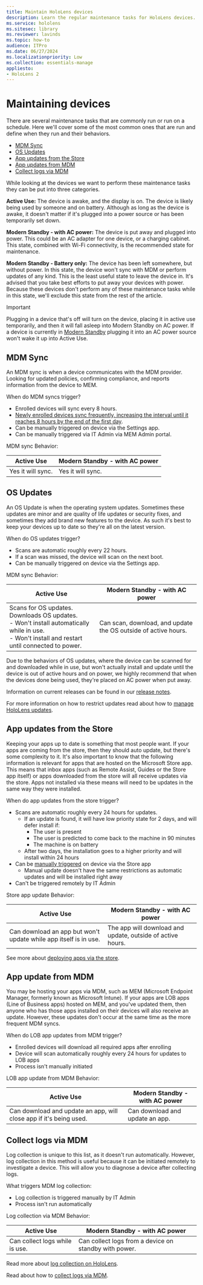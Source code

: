 ```yaml
---
title: Maintain HoloLens devices
description: Learn the regular maintenance tasks for HoloLens devices.
ms.service: hololens
ms.sitesec: library
ms.reviewer: lavinds
ms.topic: how-to
audience: ITPro
ms.date: 06/27/2024
ms.localizationpriority: Low
ms.collection: essentials-manage
appliesto:
- HoloLens 2
---
```


# Maintaining devices

There are several maintenance tasks that are commonly run or run on a schedule. Here we'll cover some of the most common ones that are run and define when they run and their behaviors.

- [MDM Sync](#mdm-sync)
- [OS Updates](#os-updates)
- [App updates from the Store](#app-updates-from-the-store)
- [App updates from MDM](#app-update-from-mdm)
- [Collect logs via MDM](#collect-logs-via-mdm)

While looking at the devices we want to perform these maintenance tasks they can be put into three categories.

**Active Use:** The device is awake, and the display is on. The device is likely being used by someone and on battery. Although as long as the device is awake, it doesn't matter if it's plugged into a power source or has been temporarily set down.

**Modern Standby - with AC power:** The device is put away and plugged into power. This could be an AC adapter for one device, or a charging cabinet. This state, combined with Wi-Fi connectivity, is the recommended state for maintenance.

**Modern Standby - Battery only:** The device has been left somewhere, but without power. In this state, the device won't sync with MDM or perform updates of any kind. This is the least useful state to leave the device in. It's advised that you take best efforts to put away your devices with power. Because these devices don't perform any of these maintenance tasks while in this state, we'll exclude this state from the rest of the article.

> [!IMPORTANT]
> Plugging in a device that's off will turn on the device, placing it in active use temporarily, and then it will fall asleep into Modern Standby on AC power. If a device is currently in [Modern Standby](/windows-hardware/design/device-experiences/modern-standby) plugging it into an AC power source won't wake it up into Active Use.

## MDM Sync

An MDM sync is when a device communicates with the MDM provider. Looking for updated policies, confirming compliance, and reports information from the device to MEM.

When do MDM syncs trigger?

- Enrolled devices will sync every 8 hours.
- [Newly enrolled devices sync frequently, increasing the interval until it reaches 8 hours by the end of the first day](/mem/intune/configuration/device-profile-troubleshoot#how-long-does-it-take-for-devices-to-get-a-policy-profile-or-app-after-they-are-assigned).
- Can be manually triggered on device via the Settings app.
- Can be manually triggered via IT Admin via MEM Admin portal.

MDM sync Behavior:

| Active Use | Modern Standby - with AC power |
| --- | --- |
| Yes it will sync. | Yes it will sync. |

## OS Updates

An OS Update is when the operating system updates. Sometimes these updates are minor and are quality of life updates or security fixes, and sometimes they add brand new features to the device. As such it's best to keep your devices up to date so they're all on the latest version.

When do OS updates trigger?

- Scans are automatic roughly every 22 hours.
- If a scan was missed, the device will scan on the next boot.
- Can be manually triggered on device via the Settings app.

MDM sync Behavior:

| Active Use | Modern Standby - with AC power |
| --- | --- |
| Scans for OS updates. Downloads OS updates. <br>  - Won't install automatically while in use. <br>  - Won't install and restart until connected to power. | Can scan, download, and update the OS outside of active hours. |

Due to the behaviors of OS updates, where the device can be scanned for and downloaded while in use, but won't actually install and update until the device is out of active hours and on power, we highly recommend that when the devices done being used, they're placed on AC power when put away.

Information on current releases can be found in our [release notes](hololens-release-notes.md).

For more information on how to restrict updates read about how to [manage HoloLens updates](hololens-updates.md).

## App updates from the Store

Keeping your apps up to date is something that most people want. If your apps are coming from the store, then they should auto update, but there's some complexity to it. It's also important to know that the following information is relevant for apps that are hosted on the Microsoft Store app. This means that inbox apps (such as Remote Assist, Guides or the Store app itself) or apps downloaded from the store will all receive updates via the store. Apps not installed via these means will need to be updates in the same way they were installed.

When do app updates from the store trigger?

- Scans are automatic roughly every 24 hours for updates.
  - If an update is found, it will have low priority state for 2 days, and will defer install if:
    - The user is present
    - The user is predicted to come back to the machine in 90 minutes
    - The machine is on battery
  - After two days, the installation goes to a higher priority and will install within 24 hours
- Can be [manually triggered](holographic-store-apps.md#update-apps) on device via the Store app
  - Manual update doesn't have the same restrictions as automatic updates and will be installed right away
- Can't be triggered remotely by IT Admin

Store app update Behavior:

| Active Use | Modern Standby - with AC power |
| --- | --- |
| Can download an app but won't update while app itself is in use. | The app will download and update, outside of active hours. |

See more about [deploying apps via the store](app-deploy-store-business.md).

## App update from MDM

You may be hosting your apps via MDM, such as MEM (Microsoft Endpoint Manager, formerly known as Microsoft Intune). If your apps are LOB apps (Line of Business apps) hosted on MEM, and you've updated them, then anyone who has those apps installed on their devices will also receive an update. However, these updates don't occur at the same time as the more frequent MDM syncs.

When do LOB app updates from MDM trigger?

- Enrolled devices will download all required apps after enrolling
- Device will scan automatically roughly every 24 hours for updates to LOB apps
- Process isn't manually initiated

LOB app update from MDM Behavior:

| Active Use | Modern Standby - with AC power |
| --- | --- |
| Can download and update an app, will close app if it's being used. | Can download and update an app. |

## Collect logs via MDM

Log collection is unique to this list, as it doesn't run automatically. However, log collection in this method is useful because it can be initiated remotely to investigate a device. This will allow you to diagnose a device after collecting logs.

What triggers MDM log collection:

- Log collection is triggered manually by IT Admin
- Process isn't run automatically

Log collection via MDM Behavior:

| Active Use | Modern Standby - with AC power |
| --- | --- |
| Can collect logs while is use. | Can collect logs from a device on standby with power. |

Read more about [log collection on HoloLens](hololens-diagnostic-logs.md#diagnosticlog-csp).

Read about how to [collect logs via MDM](/mem/intune/remote-actions/collect-diagnostics).
